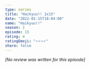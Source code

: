 ```yaml
---
type: series
title: "Haikyuu!! 2x15"
date: "2022-01-15T18:04:00"
name: "Haikyuu!!"
season: 2
episode: 15
rating: 4
ratingEmoji: "⭐️⭐️⭐️⭐️"
share: false
---
```


*[No review was written for this episode]*
